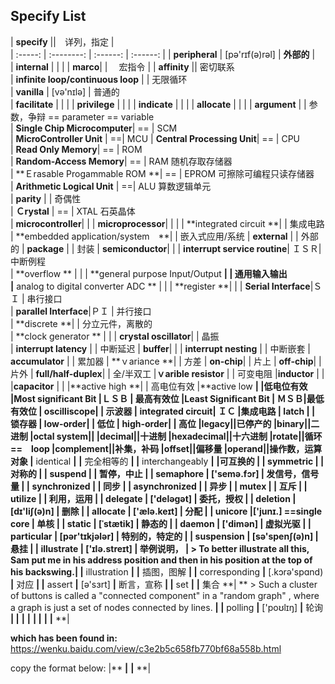 ## Specify List


| **specify** ||　详列，指定  |  
| :-----: | :--------: | :------: |  :------: | 
| **peripheral** | [pə'rɪf(ə)rəl] | **外部的**  |  
| **internal**  |  | | 
| **marco**| | 　宏指令  |
| **affinity** ||  密切联系  
| **infinite loop/continuous loop** | | 无限循环  
| **vanilla** | [və'nɪlə] | 普通的  
| **facilitate**  | | | 
| **privilege**  | | | 
| **indicate**  | | | 
| **allocate**  | | | 
| **argument** | | 参数，争辩 == parameter == variable  
| **Single Chip Microcomputer**|  == | SCM  
| **MicroController Unit** | ==|  MCU
| **Central Processing Unit**|  == | CPU  
| **Read Only Memory**|  == | ROM  
| **Random-Access Memory**|  == | RAM	 随机存取存储器  
| **Ｅrasable Progammable ROM **| == | EPROM  可擦除可编程只读存储器  
| **Arithmetic Logical Unit** | ==|  ALU 算数逻辑单元  
| **parity** | | 奇偶性  
| **Ｃrystal** | == | XTAL 石英晶体  
| **microcontroller**| | 
| **microprocessor**| | | 
| **integrated circuit **| | 集成电路
| **embedded application/system　**| | 嵌入式应用/系统
| **external** | | 外部的
| **package** | | 封装
| **semiconductor**| | 
| **interrupt service routine**| ＩＳＲ|  中断例程  
| **overflow ** | | 
| **general purpose Input/Output **| | 通用输入输出  
|** analog to digital converter ADC ** | | 
| **register  **| | 
| **Serial Interface**|ＳＩ |  串行接口  
| **parallel Interface**|ＰＩ | 并行接口  
| **discrete **| | 分立元件，离散的  
| **clock generator ** | | 
| **crystal oscillator**| |  晶振  
| **interrupt latency** | | 中断延迟
| **buffer**| | 
| **interrupt nesting** | | 中断嵌套
| **accumulator** | | 累加器
| **ｖariance **| | 方差
| **on-chip**| | 片上
| **off-chip**| | 片外
| **full/half-duplex**| | 全/半双工
|**ｖarible resistor** | | 可变电阻
|**inductor** | | 
|**capacitor** | | 
|**active high **| | 高电位有效
|**active low **| |低电位有效 
|**Most significant Bit **|ＬＳＢ | 最高有效位
|**Least Significant Bit** | ＭＳＢ|最低有效位 
| **oscilliscope**| | 示波器
| **integrated circuit**| ＩＣ |集成电路 
|** latch **| | 锁存器
|** low-order**| | 低位
| **high-order**| | 高位
|**legacy**||已停产的
|**binary**||二进制
|**octal system**||
|**decimal**||十进制
|**hexadecimal**||十六进制
|**rotate**||循环 ==　loop
|**complement**||补集，补码
|**offset**||偏移量
|**operand**||操作数，运算对象
|**  identical **|**   **|**  完全相等的 **|
|** interchangeably  **|**   **|**可互换的  **|
|** symmetric  **|**   **|**  对称的 **|
|**  suspend **|**   **|**  暂停，中止 **|
|** semaphore  **|** ['semə.fɔr]  **|** 发信号，信号量  **|
|** synchronized  **|**   **|** 同步  **|
|**  asynchronized **|**   **|**  异步 **|
|** mutex  **|**   **|**  互斥 **|
|**  utilize **|**   **|**  利用，运用 **|
|** delegate  **|**   ['deləɡət] **|**  委托，授权 **|
|** deletion  **|** [dɪ'liʃ(ə)n]  **|** 删除 **|
|**  allocate **|**  ['ælə.keɪt]  **|** 分配  **|
|** unicore  **|**['junɪ.] ==single core  **|** 单核  **|
|** static  **|**  [ˈstætik] **|** 静态的  **|
|** daemon  **|**  ['dimən] **|**  虚拟光驱 **|
|** particular  **|**  [pər'tɪkjələr]  **|** 特别的，特定的  **|
|**  suspension **|**  [sə'spenʃ(ə)n]  **|** 悬挂  **|
|** illustrate  **|**  ['ɪlə.streɪt] **|** 举例说明，  **|** > To better illustrate all this, Sam put me in his address position and then in his position at the top of his backswing.**|
|** illustration  **|**   **|** 插图，图解  **|
|**  corresponding **|** [.kɔrə'spɑnd)  **|**  对应 **|
|**  assert **|** [ə'sɜrt]  **|** 断言，宣称  **|
|** set  **|**   **|** 集合  **| ** > Such a cluster of buttons is called a "connected component" in a "random graph" , where a graph is just a set of nodes connected by lines. **|
|**  polling **|**  ['poʊlɪŋ] **|**  轮询 **|
|**   **|**   **|**   **|
|**   **|**   **|**   **|

**which has been found in:**
https://wenku.baidu.com/view/c3e2b5c658fb770bf68a558b.html

copy the format below:
|**   **|**   **|**   **|

































